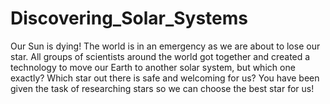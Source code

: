 # Discovering_Solar_Systems

Our Sun is dying! The world is in an emergency as we are about to lose our star. All groups of scientists around the world got together and created a technology to move our Earth to another solar system, but which one exactly? Which star out there is safe and welcoming for us? You have been given the task of researching stars so we can choose the best star for us!
